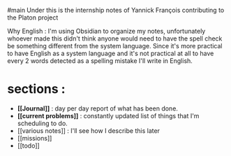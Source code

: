 #main 
Under this is the internship notes of Yannick François contributing to the Platon project

Why English : I'm using Obsidian to organize my notes, unfortunately whoever made this didn't think anyone would need to have the spell check be something different from the system language. Since it's more practical to have English as a system language and it's not practical at all to have every 2 words detected as a spelling mistake I'll write in English. 

# sections : 
- **[[Journal]]** : day per day report of what has been done.
- **[[current problems]]** : constantly updated list of things that I'm scheduling to do.
- [[various notes]] : I'll see how I describe this later
- [[missions]]
- [[todo]]